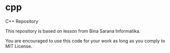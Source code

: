 # cpp
C++ Repository

This repository is based on lesson from Bina Sarana Informatika.

You are encouraged to use this code for your work as long as you comply to MIT License.
